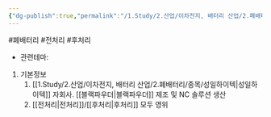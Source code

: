 ```yaml
---
{"dg-publish":true,"permalink":"/1.Study/2.산업/이차전지, 배터리 산업/2.폐배터리/종목/지엠텍/","created":"2024-11-20T21:02:27.638+09:00","updated":"2025-06-03T20:07:21.426+09:00"}
---
```


#폐배터리 #전처리 #후처리 


- 관련테마: 


1. 기본정보
	1. [[1.Study/2.산업/이차전지, 배터리 산업/2.폐배터리/종목/성일하이텍\|성일하이텍]] 자회사. [[블랙파우더\|블랙파우더]] 제조 및 NC 솔루션 생산
	2. [[전처리\|전처리]]/[[후처리\|후처리]] 모두 영위
